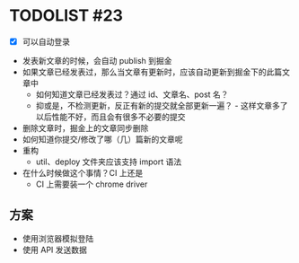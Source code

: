 # TODOLIST #23 

* [x] 可以自动登录
* 发表新文章的时候，会自动 publish 到掘金
* 如果文章已经发表过，那么当文章有更新时，应该自动更新到掘金下的此篇文章中
  * 如何知道文章已经发表过？通过 id、文章名、post 名？
  * 抑或是，不检测更新，反正有新的提交就全部更新一遍？ - 这样文章多了以后性能不好，而且会有很多不必要的提交
* 删除文章时，掘金上的文章同步删除
* 如何知道你提交/修改了哪（几）篇新的文章呢
* 重构
  * util、deploy 文件夹应该支持 import 语法 
* 在什么时候做这个事情？CI 上还是
  * CI 上需要装一个 chrome driver

## 方案

* 使用浏览器模拟登陆
* 使用 API 发送数据

